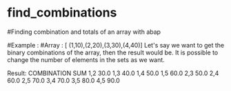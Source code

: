 # find_combinations
#Finding combination and totals of an array with abap

#Example :
#Array : [ (1,10),(2,20),(3,30),(4,40)]
Let's say we want to get the binary combinations of the array, then the result would be.
It is possible to change the number of elements in the sets as we want.

Result:
COMBINATION	SUM
1,2	       30.0
1,3	       40.0
1,4	       50.0
1,5	       60.0
2,3	       50.0
2,4	       60.0
2,5	       70.0
3,4	       70.0
3,5	       80.0
4,5	       90.0

